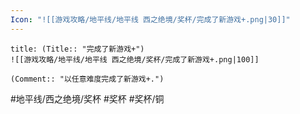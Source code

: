 ```yaml
---
Icon: "![[游戏攻略/地平线/地平线 西之绝境/奖杯/完成了新游戏+.png|30]]"
---
```

```ad-common-bronze-trophy
title: (Title:: "完成了新游戏+")
![[游戏攻略/地平线/地平线 西之绝境/奖杯/完成了新游戏+.png|100]]

(Comment:: "以任意难度完成了新游戏+.")
```

#地平线/西之绝境/奖杯 #奖杯 #奖杯/铜
